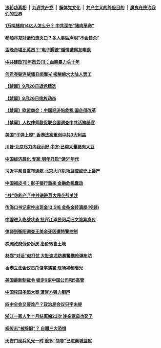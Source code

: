 ####  [法轮功真相](../../../../basic/blob/master/README.md?t=09270539) &nbsp;|&nbsp; [九评共产党](../../../../9ping.md/blob/master/README.md?t=09270539) &nbsp;|&nbsp; [解体党文化](../../../../jtdwh.md/blob/master/README.md?t=09270539)  &nbsp;|&nbsp; [共产主义的终极目的](../../../../gczydzjmd.md/blob/master/README.md?t=09270539) &nbsp;|&nbsp; [魔鬼在统治我们的世界](../../../../mgztzwmdsj.md/blob/master/README.md?t=09270539) 

#### [1万吨猪肉14亿人怎么分？  中共深怕“猪肉革命”](../pages/prog204/a102673667.md?t=09270539) 

#### [参加林郑对话怕遭灭口？多人事后声明“不会自杀”](../pages/prog204/a102673656.md?t=09270539) 

#### [孟晚舟堪比英烈？“电子脚镣”煽情遭网友嘲讽](../pages/prog204/a102673616.md?t=09270539) 

#### [中共建政70年风云(1)：血腥暴力头十年](../pages/prog204/a102673566.md?t=09270539) 

#### [何君尧毁连侬墙丑闻曝光 报酬缩水大陆人罢工](../pages/prog204/a102673561.md?t=09270539) 


#### [【禁闻】9月26日退党精选](../pages/prog204/a102673505.md?t=09270539) 

#### [【禁闻】9月26日维权动态](../pages/prog204/a102673469.md?t=09270539) 

#### [【禁闻】欧盟商会：中国经济陷危机 国企须改革](../pages/prog204/a102673463.md?t=09270539) 

#### [【禁闻】人权律师敦促联合国调查中共活摘器官](../pages/prog204/a102673454.md?t=09270539) 

#### [美国“子弹上膛” 香港法案重创中共3大利益](../pages/prog204/a102673436.md?t=09270539) 

#### [川普:北京尽力向我示好 中方:已购大量猪肉大豆](../pages/prog204/a102672733.md?t=09270539) 

#### [中国经济恶化 专家:明年开启“保5”年代](../pages/prog204/a102673303.md?t=09270539) 

#### [习近平亲自宣布通航 北京大兴机场监控或史上最严](../pages/prog204/a102672668.md?t=09270539) 

#### [中国褐皮书：影子银行重来 金融危机蠢动](../pages/prog204/a102673208.md?t=09270539) 

#### [“共”你的产？中共进驻百大民企引关注](../pages/prog204/a102673164.md?t=09270539) 

#### [传海口书记家抄出现金13.5吨 金条金砖满屋(视频)](../pages/prog204/a102672879.md?t=09270539) 

#### [中国进入临战状态 批评江泽民阅兵旧文诡异疯传](../pages/prog204/a102672950.md?t=09270539) 

#### [律师到衡阳调查王美余死因遭特警控制](../pages/prog204/a102673128.md?t=09270539) 


#### [株洲政府低价拆房 高价转售土地](../pages/prog204/a102673096.md?t=09270539) 

#### [林郑“对话”似打仗 大批速龙防暴警携枪弹布防](../pages/prog204/a102673103.md?t=09270539) 

#### [香港立法会议员邝俊宇遇袭 现场视频曝光](../pages/prog204/a102673074.md?t=09270539) 

#### [美国最新制裁令 锁定6家中国公司和5高管](../pages/prog204/a102672852.md?t=09270539) 

#### [中国校园多起大案 遭官方强力销声](../pages/prog204/a102673060.md?t=09270539) 

#### [四中全会又要难产？政治局会议只字未提](../pages/prog204/a102672985.md?t=09270539) 

#### [浙江一家人半个月结离婚23次 连亲家母也娶了](../pages/prog204/a102672953.md?t=09270539) 

#### [柳传志“被辞职”？ 自曝三大恐惧](../pages/prog204/a102672946.md?t=09270539) 

#### [天安门阅兵风光一时 很多“领导”已进秦城监狱](../pages/prog204/a102672903.md?t=09270539) 

